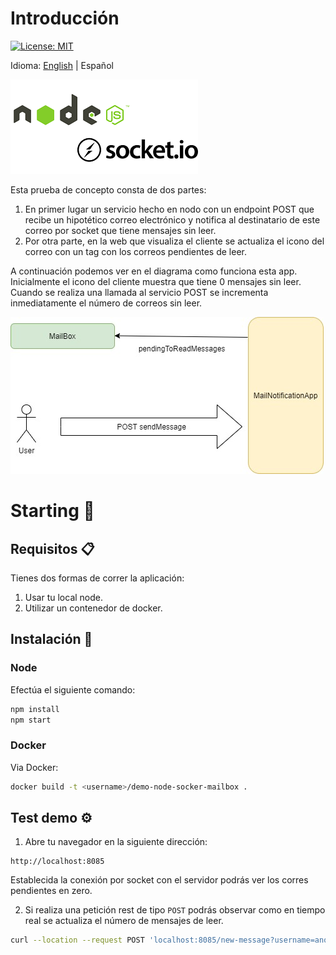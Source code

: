 # Introducción
[![License: MIT](https://img.shields.io/badge/License-MIT-yellow.svg)](https://opensource.org/licenses/MIT)

Idioma: [English](../README.md) | Español

![](../docs/node+socket-io.png)

Esta prueba de concepto consta de dos partes:

1. En primer lugar un servicio hecho en nodo con un endpoint POST que recibe un hipotético correo electrónico y notifica al destinatario de este correo por socket que tiene mensajes sin leer.
2. Por otra parte, en la web que visualiza el cliente se actualiza el icono del correo con un tag con los correos pendientes de leer.

A continuación podemos ver en el diagrama como funciona esta app. Inicialmente el icono del cliente muestra que tiene 0 mensajes sin leer. Cuando se realiza una llamada al servicio POST se incrementa inmediatamente el número de correos sin leer.

![diagram](../docs/diagram.jpg)

# Starting 🚀

## Requisitos 📋
Tienes dos formas de correr la aplicación:
1. Usar tu local node.
2. Utilizar un contenedor de docker.

## Instalación 🔧
### Node
Efectúa el siguiente comando:

```bash
npm install
npm start
```

### Docker
Via Docker:

```bash
docker build -t <username>/demo-node-socker-mailbox .
```
## Test demo ⚙️

1. Abre tu navegador en la siguiente dirección:

```
http://localhost:8085
```

Establecida la conexión por socket con el servidor podrás ver los corres pendientes en zero.

2. Si realiza una petición rest de tipo `POST` podrás observar como en tiempo real se actualiza el número de mensajes de leer.

```bash
curl --location --request POST 'localhost:8085/new-message?username=anonymous'
```